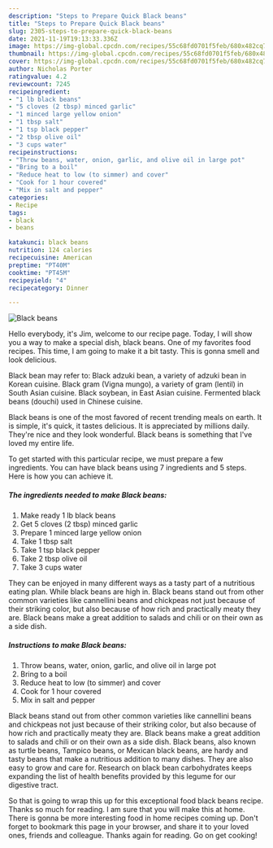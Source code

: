 ```yaml
---
description: "Steps to Prepare Quick Black beans"
title: "Steps to Prepare Quick Black beans"
slug: 2305-steps-to-prepare-quick-black-beans
date: 2021-11-19T19:13:33.336Z
image: https://img-global.cpcdn.com/recipes/55c68fd0701f5feb/680x482cq70/black-beans-recipe-main-photo.jpg
thumbnail: https://img-global.cpcdn.com/recipes/55c68fd0701f5feb/680x482cq70/black-beans-recipe-main-photo.jpg
cover: https://img-global.cpcdn.com/recipes/55c68fd0701f5feb/680x482cq70/black-beans-recipe-main-photo.jpg
author: Nicholas Porter
ratingvalue: 4.2
reviewcount: 7245
recipeingredient:
- "1 lb black beans"
- "5 cloves (2 tbsp) minced garlic"
- "1 minced large yellow onion"
- "1 tbsp salt"
- "1 tsp black pepper"
- "2 tbsp olive oil"
- "3 cups water"
recipeinstructions:
- "Throw beans, water, onion, garlic, and olive oil in large pot"
- "Bring to a boil"
- "‎Reduce heat to low (to simmer) and cover"
- "Cook for 1 hour covered"
- "Mix in salt and pepper"
categories:
- Recipe
tags:
- black
- beans

katakunci: black beans 
nutrition: 124 calories
recipecuisine: American
preptime: "PT40M"
cooktime: "PT45M"
recipeyield: "4"
recipecategory: Dinner

---
```



![Black beans](https://img-global.cpcdn.com/recipes/55c68fd0701f5feb/680x482cq70/black-beans-recipe-main-photo.jpg)

Hello everybody, it's Jim, welcome to our recipe page. Today, I will show you a way to make a special dish, black beans. One of my favorites food recipes. This time, I am going to make it a bit tasty. This is gonna smell and look delicious.

Black bean may refer to: Black adzuki bean, a variety of adzuki bean in Korean cuisine. Black gram (Vigna mungo), a variety of gram (lentil) in South Asian cuisine. Black soybean, in East Asian cuisine. Fermented black beans (douchi) used in Chinese cuisine.

Black beans is one of the most favored of recent trending meals on earth. It is simple, it's quick, it tastes delicious. It is appreciated by millions daily. They're nice and they look wonderful. Black beans is something that I've loved my entire life.


To get started with this particular recipe, we must prepare a few ingredients. You can have black beans using 7 ingredients and 5 steps. Here is how you can achieve it.

<!--inarticleads1-->

##### The ingredients needed to make Black beans:

1. Make ready 1 lb black beans
1. Get 5 cloves (2 tbsp) minced garlic
1. Prepare 1 minced large yellow onion
1. Take 1 tbsp salt
1. Take 1 tsp black pepper
1. Take 2 tbsp olive oil
1. Take 3 cups water


They can be enjoyed in many different ways as a tasty part of a nutritious eating plan. While black beans are high in. Black beans stand out from other common varieties like cannellini beans and chickpeas not just because of their striking color, but also because of how rich and practically meaty they are. Black beans make a great addition to salads and chili or on their own as a side dish. 

<!--inarticleads2-->

##### Instructions to make Black beans:

1. Throw beans, water, onion, garlic, and olive oil in large pot
1. Bring to a boil
1. ‎Reduce heat to low (to simmer) and cover
1. Cook for 1 hour covered
1. Mix in salt and pepper


Black beans stand out from other common varieties like cannellini beans and chickpeas not just because of their striking color, but also because of how rich and practically meaty they are. Black beans make a great addition to salads and chili or on their own as a side dish. Black beans, also known as turtle beans, Tampico beans, or Mexican black beans, are hardy and tasty beans that make a nutritious addition to many dishes. They are also easy to grow and care for. Research on black bean carbohydrates keeps expanding the list of health benefits provided by this legume for our digestive tract. 

So that is going to wrap this up for this exceptional food black beans recipe. Thanks so much for reading. I am sure that you will make this at home. There is gonna be more interesting food in home recipes coming up. Don't forget to bookmark this page in your browser, and share it to your loved ones, friends and colleague. Thanks again for reading. Go on get cooking!
